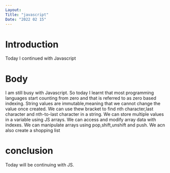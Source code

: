 ```yaml
---
Layout:
Title: "javascript"
Date: "2022 02 15"
---
```


# Introduction
Today I continued with Javascript

# Body
I am still busy with Javascript.
So today I learnt that most programming languages  start counting from zero and that is referred to as zero based indexing.
String values are immutable,meaning that we cannot change the value once created.
We can use thew bracket to find nth character,last character and nth-to-last character in a string.
We can store multiple values in a variable using JS arrays.
We can access and modify array data with indexes.
We can manipulate arrays using pop,shift,unshift and push.
We acn also create a shopping list

# conclusion
Today will be continuing with JS.